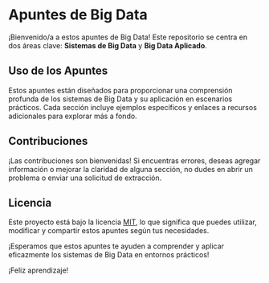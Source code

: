 # Apuntes de Big Data

¡Bienvenido/a a estos apuntes de Big Data! Este repositorio se centra en dos áreas clave: **Sistemas de Big Data** y **Big Data Aplicado**.

## Uso de los Apuntes

Estos apuntes están diseñados para proporcionar una comprensión profunda de los sistemas de Big Data y su aplicación en escenarios prácticos. Cada sección incluye ejemplos específicos y enlaces a recursos adicionales para explorar más a fondo.

## Contribuciones

¡Las contribuciones son bienvenidas! Si encuentras errores, deseas agregar información o mejorar la claridad de alguna sección, no dudes en abrir un problema o enviar una solicitud de extracción.

## Licencia

Este proyecto está bajo la licencia [MIT](LICENSE), lo que significa que puedes utilizar, modificar y compartir estos apuntes según tus necesidades.

¡Esperamos que estos apuntes te ayuden a comprender y aplicar eficazmente los sistemas de Big Data en entornos prácticos!

¡Feliz aprendizaje!
